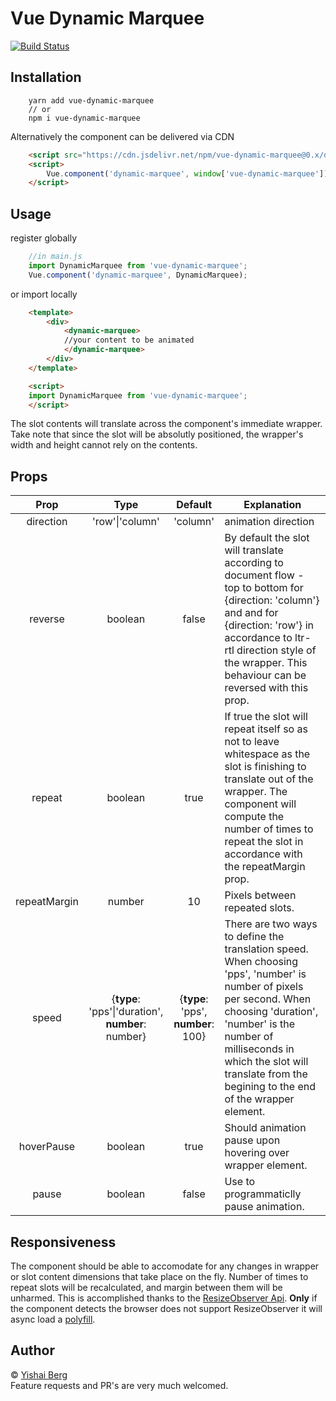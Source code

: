 # Vue Dynamic Marquee

[![Build Status](https://travis-ci.com/YishaiBerg/vue-dynamic-marquee.svg?branch=master)](https://travis-ci.com/YishaiBerg/vue-dynamic-marquee)

## Installation

```
	yarn add vue-dynamic-marquee
	// or 
	npm i vue-dynamic-marquee
```

Alternatively the component can be delivered via CDN 

```html
    <script src="https://cdn.jsdelivr.net/npm/vue-dynamic-marquee@0.x/dist/vue-dynamic-marquee.umd.min.js"></script>
    <script>
	    Vue.component('dynamic-marquee', window['vue-dynamic-marquee'])
    </script>
```

## Usage
register globally

```javascript
    //in main.js
    import DynamicMarquee from 'vue-dynamic-marquee';
    Vue.component('dynamic-marquee', DynamicMarquee);
```

 or import locally
		
```html
	<template>	
		<div>
			<dynamic-marquee>
			//your content to be animated
			</dynamic-marquee>
		</div>
	</template>

	<script>
	import DynamicMarquee from 'vue-dynamic-marquee';
	</script>
```
The slot contents will translate across the component's immediate wrapper. Take note that since the slot will be absolutly positioned, the wrapper's width and height cannot rely on the contents.

## Props
| Prop  | Type  |  Default | Explanation 
|:--:|:--:|:--:|--|
| direction | 'row'\|'column'  | 'column'  | animation direction
| reverse | boolean | false| By default the slot will translate according to document flow - top to bottom for {direction: 'column'} and and for {direction: 'row'} in accordance to ltr-rtl direction style of the wrapper. This behaviour can be reversed with this prop.
| repeat | boolean | true | If true the slot will repeat itself so as not to leave whitespace as the slot is finishing to translate out of the wrapper. The component will compute the number of times to repeat the slot in accordance with the repeatMargin prop.
| repeatMargin | number | 10 | Pixels between repeated slots.
| speed | {**type**: 'pps'\|'duration',<br>**number**: number} | {**type**: 'pps',<br> **number**: 100} | There are two ways to define the translation speed. When choosing 'pps', 'number' is number of pixels per second. When choosing 'duration', 'number' is the number of milliseconds in which the slot will translate from the begining to the end of the wrapper element.
| hoverPause | boolean | true | Should animation pause upon hovering over wrapper element.
| pause | boolean | false | Use to programmaticlly pause animation.     

## Responsiveness
The component should be able to accomodate for any changes in wrapper or slot content dimensions that take place on the fly. Number of times to repeat slots will be recalculated, and margin between them will be unharmed. This is accomplished thanks to the [ResizeObserver Api](https://developer.mozilla.org/en-US/docs/Web/API/Resize_Observer_API).  **Only** if the component detects the browser does not support ResizeObserver it will async load a [polyfill](https://github.com/juggle/resize-observer).

## Author

© [Yishai Berg](ymb123@gmail.com) <br>
 Feature requests and PR's are very much welcomed.
